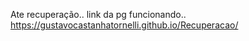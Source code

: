 Ate recuperação.. 
link da pg funcionando.. 
https://gustavocastanhatornelli.github.io/Recuperacao/
